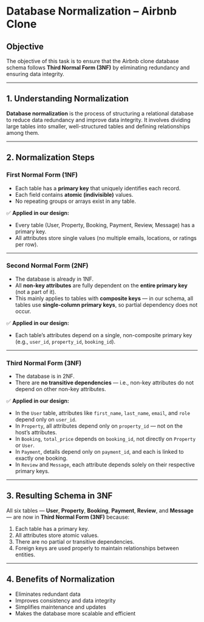 
# **Database Normalization – Airbnb Clone**

## **Objective**

The objective of this task is to ensure that the Airbnb clone database schema follows **Third Normal Form (3NF)** by eliminating redundancy and ensuring data integrity.

---

## **1. Understanding Normalization**

**Database normalization** is the process of structuring a relational database to reduce data redundancy and improve data integrity.
It involves dividing large tables into smaller, well-structured tables and defining relationships among them.

---

## **2. Normalization Steps**

### **First Normal Form (1NF)**

* Each table has a **primary key** that uniquely identifies each record.
* Each field contains **atomic (indivisible)** values.
* No repeating groups or arrays exist in any table.

✅ **Applied in our design:**

* Every table (User, Property, Booking, Payment, Review, Message) has a primary key.
* All attributes store single values (no multiple emails, locations, or ratings per row).

---

### **Second Normal Form (2NF)**

* The database is already in 1NF.
* All **non-key attributes** are fully dependent on the **entire primary key** (not a part of it).
* This mainly applies to tables with **composite keys** — in our schema, all tables use **single-column primary keys**, so partial dependency does not occur.

✅ **Applied in our design:**

* Each table’s attributes depend on a single, non-composite primary key (e.g., `user_id`, `property_id`, `booking_id`).

---

### **Third Normal Form (3NF)**

* The database is in 2NF.
* There are **no transitive dependencies** — i.e., non-key attributes do not depend on other non-key attributes.

✅ **Applied in our design:**

* In the `User` table, attributes like `first_name`, `last_name`, `email`, and `role` depend only on `user_id`.
* In `Property`, all attributes depend only on `property_id` — not on the host’s attributes.
* In `Booking`, `total_price` depends on `booking_id`, not directly on `Property` or `User`.
* In `Payment`, details depend only on `payment_id`, and each is linked to exactly one booking.
* In `Review` and `Message`, each attribute depends solely on their respective primary keys.

---

## **3. Resulting Schema in 3NF**

All six tables — **User**, **Property**, **Booking**, **Payment**, **Review**, and **Message** — are now in **Third Normal Form (3NF)** because:

1. Each table has a primary key.
2. All attributes store atomic values.
3. There are no partial or transitive dependencies.
4. Foreign keys are used properly to maintain relationships between entities.

---

## **4. Benefits of Normalization**

* Eliminates redundant data
* Improves consistency and data integrity
* Simplifies maintenance and updates
* Makes the database more scalable and efficient
